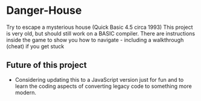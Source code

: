 # Danger-House
Try to escape a mysterious house (Quick Basic 4.5 circa 1993)
This project is very old, but should still work on a BASIC compiler. 
There are instructions inside the game to show you how to navigate - including a walkthrough (cheat) if you get stuck


## Future of this project
- Considering updating this to a JavaScript version just for fun and to learn the coding aspects of converting legacy code to something more modern.


